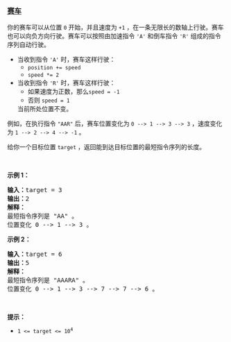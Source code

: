 ### [赛车](https://leetcode-cn.com/problems/race-car)

你的赛车可以从位置 <code>0</code> 开始，并且速度为 <code>+1</code> ，在一条无限长的数轴上行驶。赛车也可以向负方向行驶。赛车可以按照由加速指令 <code>'A'</code> 和倒车指令 <code>'R'</code> 组成的指令序列自动行驶。
<ul>
	<li>当收到指令 <code>'A'</code> 时，赛车这样行驶：
	<ul>
		<li><code>position += speed</code></li>
		<li><code>speed *= 2</code></li>
	</ul>
	</li>
	<li>当收到指令 <code>'R'</code> 时，赛车这样行驶：
	<ul>
		<li>如果速度为正数，那么<code>speed = -1</code></li>
		<li>否则 <code>speed = 1</code></li>
	</ul>
	当前所处位置不变。</li>
</ul>

<p>例如，在执行指令 <code>"AAR"</code> 后，赛车位置变化为 <code>0 --&gt; 1 --&gt; 3 --&gt; 3</code> ，速度变化为 <code>1 --&gt; 2 --&gt; 4 --&gt; -1</code> 。</p>

<p>给你一个目标位置 <code>target</code> ，返回能到达目标位置的最短指令序列的长度。</p>

<p>&nbsp;</p>

<p><strong>示例 1：</strong></p>

<pre>
<strong>输入：</strong>target = 3
<strong>输出：</strong>2
<strong>解释：</strong>
最短指令序列是 "AA" 。
位置变化 0 --&gt; 1 --&gt; 3 。
</pre>

<p><strong>示例 2：</strong></p>

<pre>
<strong>输入：</strong>target = 6
<strong>输出：</strong>5
<strong>解释：</strong>
最短指令序列是 "AAARA" 。
位置变化 0 --&gt; 1 --&gt; 3 --&gt; 7 --&gt; 7 --&gt; 6 。
</pre>

<p>&nbsp;</p>

<p><strong>提示：</strong></p>

<ul>
	<li><code>1 &lt;= target &lt;= 10<sup>4</sup></code></li>
</ul>
